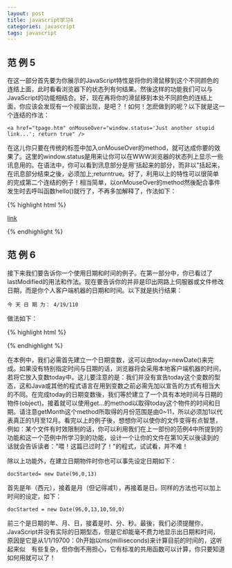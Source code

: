 ```yaml
---
layout: post
title: javascript学习4
categories: javascript
tags: javascript
---
```


## 范 例 5

在这一部分首先要为你展示的JavaScript特性是将你的滑鼠移到这个不同颜色的连结上面，此时看看浏览器下的状态列有何结果。然後这样的功能我们可以与JavaScript的功能相结合。好，现在再将你的滑鼠移到本处不同颜色的连结上面，你应该会发现有一个视窗出现，是吧？！如何！怎麽做到的呢？以下就是这一个连结的作法：

    <a href="tpage.htm" onMouseOver="window.status='Just another stupid link...'; return true" />

在这儿你只要在传统<a>的标签中加入onMouseOver的method，就可达成你要的效果了。这里的window.status是用来让你可以在WWW浏览器的状态列上显示一些讯息用的。在语法中，你可以看到讯息部分是用'括起来的部分，而非以"括起来，在讯息部分结束之後，必须加上;returntrue。好了，利用以上的特性可以很简单的完成第二个连结的例子！相当简单，以onMouseOver的method然後配合事件发生时去呼叫函数hello()就行了，不再多加解释了，作法如下：

{% highlight html %}

<html>
<head>
<script language="LiveScript">
<!-- Hiding
     function hello() {
       alert("哈 罗!");
     }
</script>
</head>
<body>
<a href="" onMouseOver="hello()">link</a>
</body>
</html>

{% endhighlight %}

## 范 例 6

接下来我们要告诉你一个使用日期和时间的例子。在第一部分中，你已看过了lastModified的用法和作法。现在要告诉你的并非是印出网路上伺服器或文件修改日期，而是你个人客户端机器的日期和时间。以下就是执行结果：

    今 天 日 期 为： 4/19/110

做法如下：

{% highlight html %}

<script language="LiveScript">
<!-- Hiding
  today = new Date()
  document.write("现 在 时 间 是： ",today.getHours(),":",today.getMinutes())
  document.write("<br>今 天 日 期 为： ", today.getMonth()+1,"/",today.getDate(),"/",today.getYear());
// end hiding contents -->
</script>

{% endhighlight %}

在本例中，我们必需首先建立一个日期变数，这可以由today=newDate()来完成。如果没有特别指定时间与日期的话，浏览器将会采用本地客户端机器的时间，若将它放入变数today中。这儿要注意的是：我们并没有宣告today这个变数的型态，这和Java或其他的程式语言在用到变数之前必需先加以宣告的方式有相当大的不同。在完成today的日期变数後，我们等於建立了一个具有本地时间与日期的物件(object)。接着就可以使用get...的method以取得today这个物件的时间和日期。请注意getMonth这个method所取得的月份范围是由0~11，所以必须加1以代表真正的1月至12月。看完以上的例子後，想想你可以使你的文件变得有点智慧，例如：某个文件有时效限制的话，你可以利用我们在上一部份的范例4中所提到的功能和这一个范例中所学习到的功能，设计一个让你的文件在第10天以後读到的话就会告诉读者："喂！这篇已过时了！"的程式，试试看，并不难！

除以上功能外，在建立日期物件时你也可以事先设定日期如下：

    docStarted= new Date(96,0,13)

首先是年（西元），接着是月（但记得减1），再接着是日。同样的方法也可以加上时间的设定，如下：

    docStarted = new Date(96,0,13,10,50,0)

前三个是日期的年、月、日，接着是时、分、秒。最後，我们必须提醒你，JavaScript并没有实际的日期型态，但是它却能毫不费力地显示出日期和时间，原因是它是从1/1/19700：0h开始以ms(milliseconds)来计算目前的时间的，这听起来似　有些复杂，但你倒不用担心，它有标准的共用函数可以计算，你只要知道如何用就可以了！
